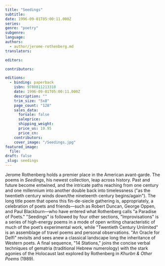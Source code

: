```yaml
---
title: "Seedings"
subtitle:
date: 1996-09-01T05:00:11.000Z
series:
genre: "poetry"
subgenre:
language:
authors:
  - author/jerome-rothenberg.md
translators:

editors:

contributors:

editions:
  - binding: paperback
    isbn: 9780811213318
    date: 1996-09-01T05:00:11.000Z
    description: ""
    trim_size: "5x8"
    page_count: "128"
    sales_data:
      forsale: false
      saleprice:
      shipping_weight:
      price_us: 10.95
      price_cn:
    contributors:
    cover_image: "/Seedings.jpg"
featured_image:
  file:
draft: false
_slug: seedings
---
```


Jerome Rothenberg holds a premier place in the American avant-garde. The poems in _Seedings_, his newest collection, leap across history. Past and future become entwined, and the intricate paths reaching from one century and one millennium into another double back into timelessness ("as the twentieth century winds down/the nineteenth century begins/again"). The long title poem that opens this fin-de-siecle gathering is, appropriately, a celebration of poets and friends––such as Robert Duncan, George Oppen, and Paul Blackburn––who have entered what Rothenberg calls "a Paradise of Poets." "Seedings" is followed by four other sections, "Improvisations" is a series of high-energy poems in a mode of open writing characteristic of much of the poet’s experimental work, while "Twentieth Century Unlimited" is an assemblage of travel poems and personal observations. "An Oracle for Delfi" revisits and sees anew a classical landscape long the inheritance of Western poets. A final sequence, "14 Stations," joins the concise verbal techniques of gematria (traditional Hebrew numerology) with the stark agonies of the Holocaust last explored by Rothenberg in _Khurbn & Other Poems_ (1989).


